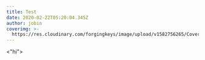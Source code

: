 ```yaml
---
title: Test
date: 2020-02-22T05:20:04.345Z
author: jobin
coverimg: >-
  https://res.cloudinary.com/forgingkeys/image/upload/v1582756265/Cover%20Images/001_lq9fcp.png
---
```

<"hi">
